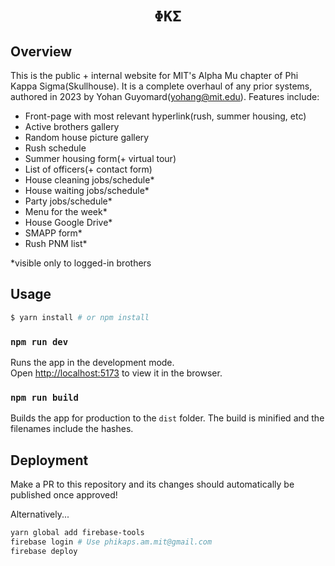 <div align="center">
    <h1><code>ΦΚΣ</code></h1>
</div>

## Overview
This is the public + internal website for MIT's Alpha Mu chapter of Phi Kappa Sigma(Skullhouse). It is a complete overhaul of any prior systems, authored in 2023 by Yohan Guyomard(yohang@mit.edu). Features include:
- Front-page with most relevant hyperlink(rush, summer housing, etc)
- Active brothers gallery
- Random house picture gallery
- Rush schedule
- Summer housing form(+ virtual tour)
- List of officers(+ contact form)
- House cleaning jobs/schedule*
- House waiting jobs/schedule*
- Party jobs/schedule*
- Menu for the week*
- House Google Drive*
- SMAPP form*
- Rush PNM list*

*visible only to logged-in brothers

## Usage

```bash
$ yarn install # or npm install
```

### `npm run dev`

Runs the app in the development mode.<br>
Open [http://localhost:5173](http://localhost:5173) to view it in the browser.

### `npm run build`

Builds the app for production to the `dist` folder. The build is minified and the filenames include the hashes.

## Deployment

Make a PR to this repository and its changes should automatically be published once approved!

Alternatively...
```bash
yarn global add firebase-tools
firebase login # Use phikaps.am.mit@gmail.com
firebase deploy
```